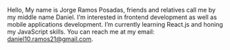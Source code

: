 Hello, My name is Jorge Ramos Posadas, friends and relatives call me by my middle name Daniel. 
I’m interested in frontend development as well as mobile applications development. 
I’m currently learning React.js and honing my JavaScript skills. 
You can reach me at my email: daniel10.ramos21@gmail.com.

<!---
danielRamos10/danielRamos10 is a ✨ special ✨ repository because its `README.md` (this file) appears on your GitHub profile.
You can click the Preview link to take a look at your changes.
--->

